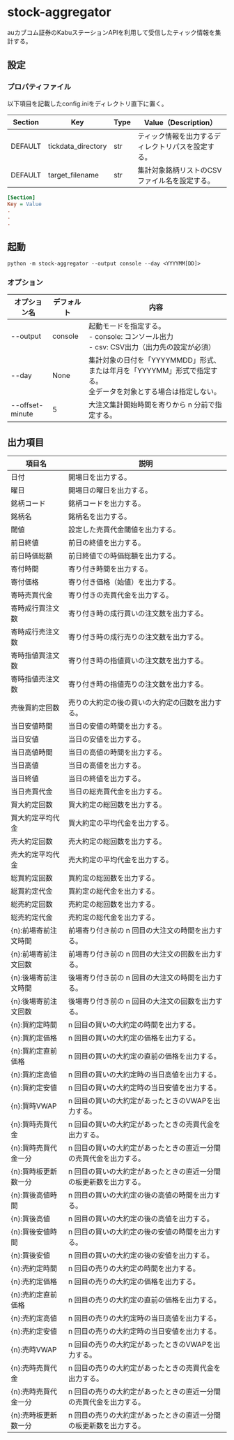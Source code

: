 # stock-aggregator
auカブコム証券のKabuステーションAPIを利用して受信したティック情報を集計する。

## 設定
### プロパティファイル
以下項目を記載したconfig.iniをディレクトリ直下に置く。

| Section | Key | Type | Value（Description） |
| --- | --- | --- | --- |
| DEFAULT | tickdata_directory | str | ティック情報を出力するディレクトリパスを設定する。 |
| DEFAULT | target_filename | str | 集計対象銘柄リストのCSVファイル名を設定する。 |

``` ini
[Section]
Key = Value
.
.
.
```
## 起動
``` shell
python -m stock-aggregator --output console --day <YYYYMM[DD]>
```
### オプション
| オプション名 | デフォルト | 内容 |
| --- | --- | --- |
| --output | console | 起動モードを指定する。<br> - console: コンソール出力 <br> - csv: CSV出力（出力先の設定が必須） |
| --day | None | 集計対象の日付を「YYYYMMDD」形式、または年月を「YYYYMM」形式で指定する。<br>全データを対象とする場合は指定しない。 |
| --offset-minute | 5 | 大注文集計開始時間を寄りから n 分前で指定する。 |

## 出力項目
| 項目名 | 説明 |
| --- | --- |
| 日付 | 開場日を出力する。 |
| 曜日 | 開場日の曜日を出力する。 |
| 銘柄コード | 銘柄コードを出力する。 |
| 銘柄名 | 銘柄名を出力する。 |
| 閾値 | 設定した売買代金閾値を出力する。 |
| 前日終値 | 前日の終値を出力する。 |
| 前日時価総額 | 前日終値での時価総額を出力する。 |
| 寄付時間 | 寄り付き時間を出力する。 |
| 寄付価格 | 寄り付き価格（始値）を出力する。 |
| 寄時売買代金 | 寄り付きの売買代金を出力する。 |
| 寄時成行買注文数 | 寄り付き時の成行買いの注文数を出力する。 |
| 寄時成行売注文数 | 寄り付き時の成行売りの注文数を出力する。 |
| 寄時指値買注文数 | 寄り付き時の指値買いの注文数を出力する。 |
| 寄時指値売注文数 | 寄り付き時の指値売りの注文数を出力する。 |
| 売後買約定回数 | 売りの大約定の後の買いの大約定の回数を出力する。 |
| 当日安値時間 | 当日の安値の時間を出力する。 |
| 当日安値 | 当日の安値を出力する。 |
| 当日高値時間 | 当日の高値の時間を出力する。 |
| 当日高値 | 当日の高値を出力する。 |
| 当日終値 | 当日の終値を出力する。 |
| 当日売買代金 | 当日の総売買代金を出力する。 |
| 買大約定回数 | 買大約定の総回数を出力する。 |
| 買大約定平均代金 | 買大約定の平均代金を出力する。 |
| 売大約定回数 | 売大約定の総回数を出力する。 |
| 売大約定平均代金 | 売大約定の平均代金を出力する。 |
| 総買約定回数 | 買約定の総回数を出力する。 |
| 総買約定代金 | 買約定の総代金を出力する。 |
| 総売約定回数 | 売約定の総回数を出力する。 |
| 総売約定代金 | 売約定の総代金を出力する。 |
| {n}:前場寄前注文時間 | 前場寄り付き前の n 回目の大注文の時間を出力する。 |
| {n}:前場寄前注文回数 | 前場寄り付き前の n 回目の大注文の回数を出力する。 |
| {n}:後場寄前注文時間 | 後場寄り付き前の n 回目の大注文の時間を出力する。 |
| {n}:後場寄前注文回数 | 後場寄り付き前の n 回目の大注文の回数を出力する。 |
| {n}:買約定時間 | n 回目の買いの大約定の時間を出力する。 |
| {n}:買約定価格 | n 回目の買いの大約定の価格を出力する。 |
| {n}:買約定直前価格 | n 回目の買いの大約定の直前の価格を出力する。 |
| {n}:買約定高値 | n 回目の買いの大約定時の当日高値を出力する。 |
| {n}:買約定安値 | n 回目の買いの大約定時の当日安値を出力する。 |
| {n}:買時VWAP | n 回目の買いの大約定があったときのVWAPを出力する。 |
| {n}:買時売買代金 | n 回目の買いの大約定があったときの売買代金を出力する。 |
| {n}:買時売買代金一分 | n 回目の買いの大約定があったときの直近一分間の売買代金を出力する。 |
| {n}:買時板更新数一分 | n 回目の買いの大約定があったときの直近一分間の板更新数を出力する。 |
| {n}:買後高値時間 | n 回目の買いの大約定の後の高値の時間を出力する。 |
| {n}:買後高値 | n 回目の買いの大約定の後の高値を出力する。 |
| {n}:買後安値時間 | n 回目の買いの大約定の後の安値の時間を出力する。 |
| {n}:買後安値 | n 回目の買いの大約定の後の安値を出力する。 |
| {n}:売約定時間 | n 回目の売りの大約定の時間を出力する。 |
| {n}:売約定価格 | n 回目の売りの大約定の価格を出力する。 |
| {n}:売約定直前価格 | n 回目の売りの大約定の直前の価格を出力する。 |
| {n}:売約定高値 | n 回目の売りの大約定時の当日高値を出力する。 |
| {n}:売約定安値 | n 回目の売りの大約定時の当日安値を出力する。 |
| {n}:売時VWAP | n 回目の売りの大約定があったときのVWAPを出力する。 |
| {n}:売時売買代金 | n 回目の売りの大約定があったときの売買代金を出力する。 |
| {n}:売時売買代金一分 | n 回目の売りの大約定があったときの直近一分間の売買代金を出力する。 |
| {n}:売時板更新数一分 | n 回目の売りの大約定があったときの直近一分間の板更新数を出力する。 |
